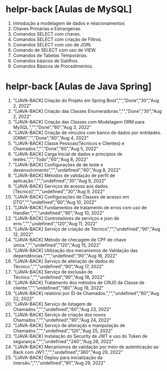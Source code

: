 # helpr-back [Aulas de MySQL]
1. Introdução a modelagem de dados e relacionamentos
2. Chaves Primárias e Estrangeiras.
4. Comandos SELECT com chaves.
5. Comandos SELECT com criação de Filtros.
6. Comandos SELECT com uso de JOIN.
7. Comando de SELECT com uso de VIEW.
8. Comandos de Tabelas Temporárias.
9. Comandos básicos de Gatilhos.
10. Comandos Básicos de Procedimentos.
# helpr-back [Aulas de Java Spring]
<ol>
<li>"[JAVA-BACK] Criação do Projeto em Spring Boot","","Done","30","Aug 2, 2022"</li>
<li>"[JAVA-BACK] Criação das Classes Enumeradoras.","","Done","30","Aug 2, 2022"</li>
<li>"[JAVA-BACK] Criação das Classes com Modelagem ORM para MySQL.","","Done","60","Aug 3, 2022"</li>
<li>"[JAVA-BACK] Criação de vínculos com banco de dados por entidades. [ORM]","","Done","60","Aug 4, 2022"</li>
<li>"[JAVA-BACK] Classe Pessoas(Técnicos e Clientes) e Chamados.","","Done","60","Aug 5, 2022"</li>
<li>"[JAVA-BACK] Carga Inicial de dados e princípios de testes.","","Todo","60","Aug 8, 2022"</li>
<li>"[JAVA-BACK] Configurações de de teste e desenvolvimento","","undefined","60","Aug 8, 2022"</li>
<li>"[JAVA-BACK] Métodos de validação de perfil de aplicação.","","undefined","30","Aug 9, 2022"</li>
<li>"[JAVA-BACK] Serviços de acesso aos dados. [Técnico]","","undefined","30","Aug 9, 2022"</li>
<li>"[JAVA-BACK] Configurações de Classes de acesso em DTO","","undefined","90","Aug 10, 2022"</li>
<li>"[JAVA-BACK] Fundamentos de tratamento de erros com uso de Handler.","","undefined","90","Aug 10, 2022"</li>
<li>"[JAVA-BACK] Controladores de serviços e json de erro.","","undefined","120","Aug 11, 2022"</li>
<li>"[JAVA-BACK] Serviço de criação de Técnico","","undefined","90","Aug 12, 2022"</li>
<li>"[JAVA-BACK] Método de checagem de CPF de chave única.","","undefined","120","Aug 15, 2022"</li>
<li>"[JAVA-BACK] Utilização dos mecanismos de Validação das dependências.","","undefined","90","Aug 16, 2022"</li>
<li>"[JAVA-BACK] Serviço de alteração de dados do Técnico.","","undefined","90","Aug 17, 2022"</li>
<li>"[JAVA-BACK] Serviço de exclusão de Técnico.","","undefined","90","Aug 18, 2022"</li>
<li>"[JAVA-BACK] Tratamento dos métodos de CRUD da Classe de cliente.","","undefined","180","Aug 19, 2022"</li>
<li>"[JAVA-BACK] relatório por ID de Chamados.","","undefined","60","Aug 22, 2022"</li>
<li>"[JAVA-BACK] Serviço de listagem de Chamados.","","undefined","60","Aug 23, 2022"</li>
<li>"[JAVA-BACK] Serviço de criação dos novos Chamados.","","undefined","90","Aug 24, 2022"</li>
<li>"[JAVA-BACK] Serviço de alteração e manipulação de Chamados.","","undefined","120","Aug 25, 2022"</li>
<li>"[JAVA-BACK] Instalação do Security de JWT e uso do Token de segurança.","","undefined","240","Aug 26, 2022"</li>
<li>"[JAVA-BACK] Mecanismos de validação por meio de autenticação ao Back com JWT.","","undefined","360","Aug 29, 2022"</li>
<li>"[JAVA-BACK] Deploy para inicialização da imersão.","","undefined","90","Aug 29, 2022"</li>
</ol>
